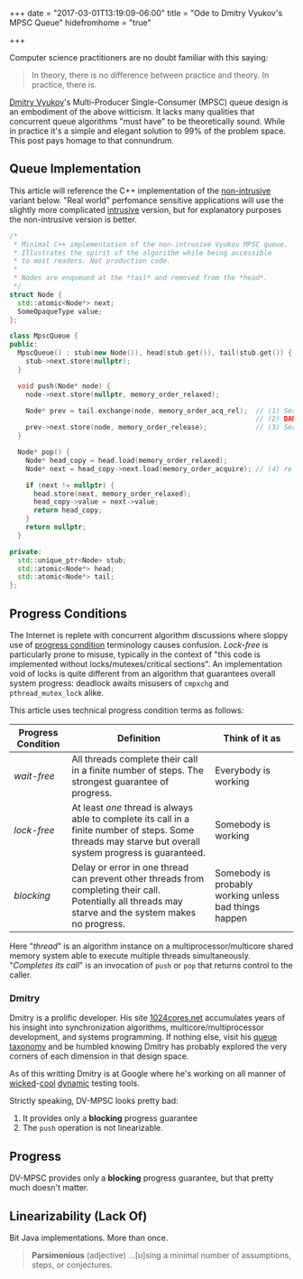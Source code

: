 +++
date = "2017-03-01T13:19:09-06:00"
title = "Ode to Dmitry Vyukov's MPSC Queue"
hidefromhome = "true"

+++

Computer science practitioners are no doubt familiar with this saying:

> In theory, there is no difference between practice and theory. In practice, there is.

[Dmitry Vyukov](https://twitter.com/dvyukov)'s Multi-Producer Single-Consumer (MPSC) queue 
design is an embodiment of the above witticism. It lacks many qualities that concurrent 
queue algorithms "must have" to be theoretically sound. While in practice it's a simple
and elegant solution to 99% of the problem space. This post pays homage to that connundrum.

## Queue Implementation

This article will reference the C++ implementation of the
[non-intrusive](http://www.1024cores.net/home/lock-free-algorithms/queues/non-intrusive-mpsc-node-based-queue) 
variant below. "Real world" perfomance sensitive applications will use the slightly more complicated 
[intrusive](http://www.1024cores.net/home/lock-free-algorithms/queues/intrusive-mpsc-node-based-queue)
version, but for explanatory purposes the non-intrusive version is better.

```c++
/*
 * Minimal C++ implementation of the non-intrusive Vyukov MPSC queue. 
 * Illustrates the spirit of the algorithm while being accessible 
 * to most readers. Not production code.
 *
 * Nodes are enqueued at the *tail* and removed from the *head*.
 */
struct Node {
  std::atomic<Node*> next;
  SomeOpaqueType value; 
};

class MpscQueue {
public:
  MpscQueue() : stub(new Node()), head(stub.get()), tail(stub.get()) {
    stub->next.store(nullptr);
  }

  void push(Node* node) {
    node->next.store(nullptr, memory_order_relaxed);

    Node* prev = tail.exchange(node, memory_order_acq_rel);  // (1) Serialize producers
                                                             // (2) DANGER ZONE 
    prev->next.store(node, memory_order_release);            // (3) Serialize consumer
  }

  Node* pop() {
    Node* head_copy = head.load(memory_order_relaxed);
    Node* next = head_copy->next.load(memory_order_acquire); // (4) rel/acq with #3

    if (next != nullptr) {
      head.store(next, memory_order_relaxed);
      head_copy->value = next->value;
      return head_copy;
    }
    return nullptr;
  }

private:
  std::unique_ptr<Node> stub;
  std::atomic<Node*> head;
  std::atomic<Node*> tail;
};
```

## Progress Conditions

The Internet is replete with concurrent algorithm discussions where sloppy use of 
[progress condition](http://doc.akka.io/docs/akka/current/general/terminology.html#Non-blocking_Guarantees__Progress_Conditions_)
terminology causes confusion. *Lock-free* is particularly prone to misuse, typically 
in the context of "this code is implemented without locks/mutexes/critical sections". 
An implementation void of locks is quite different from an algorithm that 
guarantees overall system progress: deadlock awaits misusers of `cmpxchg` 
and `pthread_mutex_lock` alike. 

This article uses technical progress condition terms as follows: 

| Progress Condition |Definition   | Think of it as |
|---|---|---|
| *wait-free* |  All threads complete their call in a finite number of steps. The strongest guarantee of progress.| Everybody is working |
| *lock-free* |  At least *one* thread is always able to complete its call in a finite number of steps. Some threads may starve but overall system progress is guaranteed. | Somebody is working |
| *blocking*  |  Delay or error in one thread can prevent other threads from completing their call. Potentially all threads may starve and the system makes no progress.| Somebody is probably working unless bad things happen |

Here "*thread*" is an algorithm instance on a multiprocessor/multicore shared memory system able to execute multiple threads simultaneously. "*Completes its call*" is an invocation of `push` or `pop` that returns control to the caller. 

### Dmitry

Dmitry is a prolific developer. His site [1024cores.net](http://www.1024cores.net) accumulates years of 
his insight into synchronization algorithms, multicore/multiprocessor development, and systems 
programming. If nothing else, visit his [queue taxonomy](http://www.1024cores.net/home/lock-free-algorithms/queues)
and be humbled knowing Dmitry has probably explored the very corners of each dimension in that design space.

As of this writting Dmitry is at Google where he's working on all manner of 
[wicked](https://github.com/google/syzkaller)-[cool](https://www.linuxplumbersconf.org/2016/ocw//system/presentations/3471/original/Sanitizers.pdf)
[dynamic](https://github.com/dvyukov/go-fuzz) 
testing tools. 


Strictly speaking, DV-MPSC looks pretty bad:

1. It provides only a **blocking** progress guarantee 
2. The `push` operation is not linearizable.




## Progress

DV-MPSC provides only a **blocking** progress guarantee, but that pretty much doesn't matter.

## Linearizability (Lack Of)

Bit Java implementations. More than once. 

> **Parsimonious** (adjective)
> ...[u]sing a minimal number of assumptions, steps, or conjectures.

